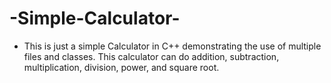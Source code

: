 # -Simple-Calculator-
- This is just a simple Calculator in C++ demonstrating the use of multiple files and classes. This calculator can do addition, subtraction, multiplication, division, power, and square root.
